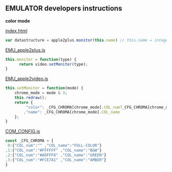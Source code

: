 ## EMULATOR developers instructions

**color mode**

[index.html](/index.html)
```javascript
var datastructure = apple2plus.monitor(this.name) // this.name = integer number cyling between 0-3
```

[EMU_apple2plus.js](/res/EMU_apple2plus.js)
```javascript
this.monitor = function(type) {
      return video.setMonitor(type);
}
```
[EMU_apple2video.js](/res/EMU_apple2video.js)
```javascript
this.setMonitor = function(mode) {
    chrome_mode = mode & 3;
    this.redraw();
    return {
         "color": _CFG_CHROMA[chrome_mode].COL_num?_CFG_CHROMA[chrome_mode].COL_num:"#000000"
        ,"name": _CFG_CHROMA[chrome_mode].COL_name
    };
}
```

[COM_CONFIG.js](/res/COM_CONFIG.js)
```javascript
const _CFG_CHROMA = {
 0:{"COL_num":"" ,"COL_name":"FULL-COLOR"}
,1:{"COL_num":"#FFFFFF" ,"COL_name":"B&W"}
,2:{"COL_num":"#A0FFF0" ,"COL_name":"GREEN"}
,3:{"COL_num":"#FCE7A1" ,"COL_name":"AMBER"}
}
```
